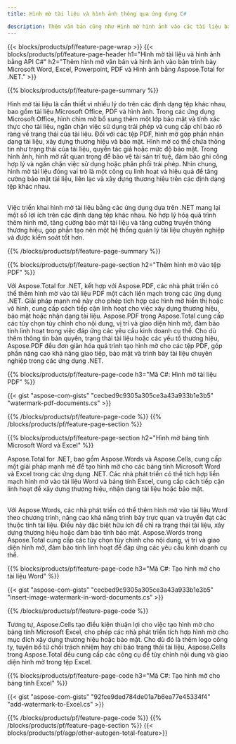 ```yaml
---
title: Hình mờ tài liệu và hình ảnh thông qua ứng dụng C#

description: Thêm văn bản cũng như Hình mờ hình ảnh vào các tài liệu bao gồm Microsoft Word, Excel, PowerPoint, PDF và Hình ảnh thông qua ứng dụng C# của bạn. Thêm hình mờ văn bản hoặc hình ảnh miễn phí trực tuyến thông qua ứng dụng.
---
```


{{< blocks/products/pf/feature-page-wrap >}}
{{< blocks/products/pf/feature-page-header h1="Hình mờ tài liệu và hình ảnh bằng API C#" h2="Thêm hình mờ văn bản và hình ảnh vào bản trình bày Microsoft Word, Excel, Powerpoint, PDF và Hình ảnh bằng Aspose.Total for .NET." >}}

{{% blocks/products/pf/feature-page-summary %}}

Hình mờ tài liệu là cần thiết vì nhiều lý do trên các định dạng tệp khác nhau, bao gồm tài liệu Microsoft Office, PDF và hình ảnh. Trong các ứng dụng Microsoft Office, hình chìm mờ bổ sung thêm một lớp bảo mật và tính xác thực cho tài liệu, ngăn chặn việc sử dụng trái phép và cung cấp chỉ báo rõ ràng về trạng thái của tài liệu. Đối với các tệp PDF, hình mờ góp phần nhận dạng tài liệu, xây dựng thương hiệu và bảo mật. Hình mờ có thể chứa thông tin như trạng thái của tài liệu, quyền tác giả hoặc mức độ bảo mật. Trong hình ảnh, hình mờ rất quan trọng để bảo vệ tài sản trí tuệ, đảm bảo ghi công hợp lý và ngăn chặn việc sử dụng hoặc phân phối trái phép. Nhìn chung, hình mờ tài liệu đóng vai trò là một công cụ linh hoạt và hiệu quả để tăng cường bảo mật tài liệu, liên lạc và xây dựng thương hiệu trên các định dạng tệp khác nhau.
<br /><br />

Việc triển khai hình mờ tài liệu bằng các ứng dụng dựa trên .NET mang lại một số lợi ích trên các định dạng tệp khác nhau. Nó hợp lý hóa quá trình thêm hình mờ, tăng cường bảo mật tài liệu và tăng cường truyền thông thương hiệu, góp phần tạo nên một hệ thống quản lý tài liệu chuyên nghiệp và được kiểm soát tốt hơn.

{{% /blocks/products/pf/feature-page-summary  %}}


{{% blocks/products/pf/feature-page-section  h2="Thêm hình mờ vào tệp PDF" %}}

Với Aspose.Total for .NET, kết hợp với Aspose.PDF, các nhà phát triển có thể thêm hình mờ vào tài liệu PDF một cách liền mạch trong các ứng dụng .NET. Giải pháp mạnh mẽ này cho phép tích hợp các hình mờ hiển thị hoặc vô hình, cung cấp cách tiếp cận linh hoạt cho việc xây dựng thương hiệu, bảo mật hoặc nhận dạng tài liệu. Aspose.PDF trong Aspose.Total cung cấp các tùy chọn tùy chỉnh cho nội dung, vị trí và giao diện hình mờ, đảm bảo tính linh hoạt trong việc đáp ứng các yêu cầu kinh doanh cụ thể. Cho dù thêm thông tin bản quyền, trạng thái tài liệu hoặc các yếu tố thương hiệu, Aspose.PDF đều đơn giản hóa quá trình tạo hình mờ cho các tệp PDF, góp phần nâng cao khả năng giao tiếp, bảo mật và trình bày tài liệu chuyên nghiệp trong các ứng dụng .NET.

{{% blocks/products/pf/feature-page-code h3="Mã C#: Hình mờ tài liệu PDF" %}}

{{< gist "aspose-com-gists" "cecbed9c9305a305ce3a43a933b1e3b5" "watermark-pdf-documents.cs" >}}

{{% /blocks/products/pf/feature-page-code  %}}
{{% /blocks/products/pf/feature-page-section %}}

{{% blocks/products/pf/feature-page-section  h2="Hình mờ bảng tính Microsoft Word và Excel" %}}

Aspose.Total for .NET, bao gồm Aspose.Words và Aspose.Cells, cung cấp một giải pháp mạnh mẽ để tạo hình mờ cho các bảng tính Microsoft Word và Excel trong các ứng dụng .NET. Các nhà phát triển có thể tích hợp liền mạch hình mờ vào tài liệu Word và bảng tính Excel, cung cấp cách tiếp cận linh hoạt để xây dựng thương hiệu, nhận dạng tài liệu hoặc bảo mật.<br /><br />

Với Aspose.Words, các nhà phát triển có thể thêm hình mờ vào tài liệu Word theo chương trình, nâng cao khả năng trình bày trực quan và truyền đạt các thuộc tính tài liệu. Điều này đặc biệt hữu ích để chỉ ra trạng thái tài liệu, xây dựng thương hiệu hoặc đảm bảo tính bảo mật. Aspose.Words trong Aspose.Total cung cấp các tùy chọn tùy chỉnh cho nội dung, vị trí và giao diện hình mờ, đảm bảo tính linh hoạt để đáp ứng các yêu cầu kinh doanh cụ thể.

{{% blocks/products/pf/feature-page-code h3="Mã C#: Tạo hình mờ cho tài liệu Word" %}}

{{< gist "aspose-com-gists" "cecbed9c9305a305ce3a43a933b1e3b5" "insert-image-watermark-in-word-documents.cs" >}}

{{% /blocks/products/pf/feature-page-code  %}}

Tương tự, Aspose.Cells tạo điều kiện thuận lợi cho việc tạo hình mờ cho bảng tính Microsoft Excel, cho phép các nhà phát triển tích hợp hình mờ cho mục đích xây dựng thương hiệu hoặc bảo mật. Cho dù đó là thêm logo công ty, tuyên bố từ chối trách nhiệm hay chỉ báo trạng thái tài liệu, Aspose.Cells trong Aspose.Total đều cung cấp các công cụ để tùy chỉnh nội dung và giao diện hình mờ trong tệp Excel.

{{% blocks/products/pf/feature-page-code h3="Mã C#: Tạo hình mờ cho bảng tính Excel" %}}

{{< gist "aspose-com-gists" "92fce9ded784de01a7b6ea77e45334f4" "add-watermark-to-Excel.cs" >}}

{{% /blocks/products/pf/feature-page-code  %}}
{{% /blocks/products/pf/feature-page-section %}}
{{< blocks/products/pf/agp/other-autogen-total-feature>}}